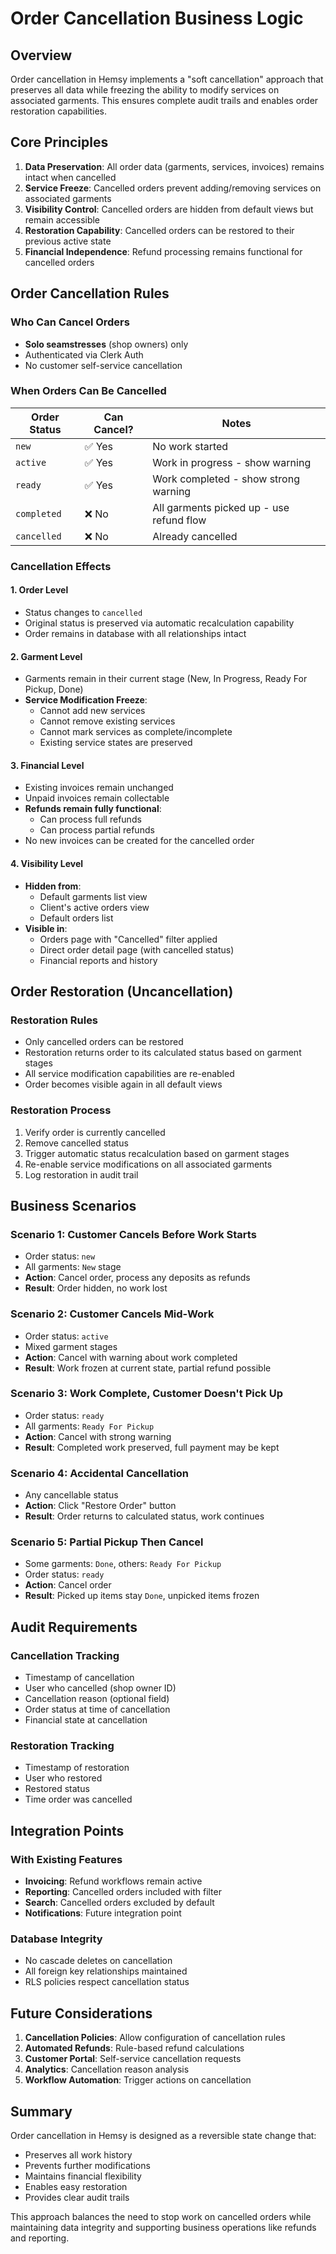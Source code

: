 # Order Cancellation Business Logic

## Overview

Order cancellation in Hemsy implements a "soft cancellation" approach that preserves all data while freezing the ability to modify services on associated garments. This ensures complete audit trails and enables order restoration capabilities.

## Core Principles

1. **Data Preservation**: All order data (garments, services, invoices) remains intact when cancelled
2. **Service Freeze**: Cancelled orders prevent adding/removing services on associated garments
3. **Visibility Control**: Cancelled orders are hidden from default views but remain accessible
4. **Restoration Capability**: Cancelled orders can be restored to their previous active state
5. **Financial Independence**: Refund processing remains functional for cancelled orders

## Order Cancellation Rules

### Who Can Cancel Orders

- **Solo seamstresses** (shop owners) only
- Authenticated via Clerk Auth
- No customer self-service cancellation

### When Orders Can Be Cancelled

| Order Status | Can Cancel? | Notes                                    |
| ------------ | ----------- | ---------------------------------------- |
| `new`        | ✅ Yes      | No work started                          |
| `active`     | ✅ Yes      | Work in progress - show warning          |
| `ready`      | ✅ Yes      | Work completed - show strong warning     |
| `completed`  | ❌ No       | All garments picked up - use refund flow |
| `cancelled`  | ❌ No       | Already cancelled                        |

### Cancellation Effects

#### 1. Order Level

- Status changes to `cancelled`
- Original status is preserved via automatic recalculation capability
- Order remains in database with all relationships intact

#### 2. Garment Level

- Garments remain in their current stage (New, In Progress, Ready For Pickup, Done)
- **Service Modification Freeze**:
  - Cannot add new services
  - Cannot remove existing services
  - Cannot mark services as complete/incomplete
  - Existing service states are preserved

#### 3. Financial Level

- Existing invoices remain unchanged
- Unpaid invoices remain collectable
- **Refunds remain fully functional**:
  - Can process full refunds
  - Can process partial refunds
- No new invoices can be created for the cancelled order

#### 4. Visibility Level

- **Hidden from**:
  - Default garments list view
  - Client's active orders view
  - Default orders list
- **Visible in**:
  - Orders page with "Cancelled" filter applied
  - Direct order detail page (with cancelled status)
  - Financial reports and history

## Order Restoration (Uncancellation)

### Restoration Rules

- Only cancelled orders can be restored
- Restoration returns order to its calculated status based on garment stages
- All service modification capabilities are re-enabled
- Order becomes visible again in all default views

### Restoration Process

1. Verify order is currently cancelled
2. Remove cancelled status
3. Trigger automatic status recalculation based on garment stages
4. Re-enable service modifications on all associated garments
5. Log restoration in audit trail

## Business Scenarios

### Scenario 1: Customer Cancels Before Work Starts

- Order status: `new`
- All garments: `New` stage
- **Action**: Cancel order, process any deposits as refunds
- **Result**: Order hidden, no work lost

### Scenario 2: Customer Cancels Mid-Work

- Order status: `active`
- Mixed garment stages
- **Action**: Cancel with warning about work completed
- **Result**: Work frozen at current state, partial refund possible

### Scenario 3: Work Complete, Customer Doesn't Pick Up

- Order status: `ready`
- All garments: `Ready For Pickup`
- **Action**: Cancel with strong warning
- **Result**: Completed work preserved, full payment may be kept

### Scenario 4: Accidental Cancellation

- Any cancellable status
- **Action**: Click "Restore Order" button
- **Result**: Order returns to calculated status, work continues

### Scenario 5: Partial Pickup Then Cancel

- Some garments: `Done`, others: `Ready For Pickup`
- Order status: `ready`
- **Action**: Cancel order
- **Result**: Picked up items stay `Done`, unpicked items frozen

## Audit Requirements

### Cancellation Tracking

- Timestamp of cancellation
- User who cancelled (shop owner ID)
- Cancellation reason (optional field)
- Order status at time of cancellation
- Financial state at cancellation

### Restoration Tracking

- Timestamp of restoration
- User who restored
- Restored status
- Time order was cancelled

## Integration Points

### With Existing Features

- **Invoicing**: Refund workflows remain active
- **Reporting**: Cancelled orders included with filter
- **Search**: Cancelled orders excluded by default
- **Notifications**: Future integration point

### Database Integrity

- No cascade deletes on cancellation
- All foreign key relationships maintained
- RLS policies respect cancellation status

## Future Considerations

1. **Cancellation Policies**: Allow configuration of cancellation rules
2. **Automated Refunds**: Rule-based refund calculations
3. **Customer Portal**: Self-service cancellation requests
4. **Analytics**: Cancellation reason analysis
5. **Workflow Automation**: Trigger actions on cancellation

## Summary

Order cancellation in Hemsy is designed as a reversible state change that:

- Preserves all work history
- Prevents further modifications
- Maintains financial flexibility
- Enables easy restoration
- Provides clear audit trails

This approach balances the need to stop work on cancelled orders while maintaining data integrity and supporting business operations like refunds and reporting.
